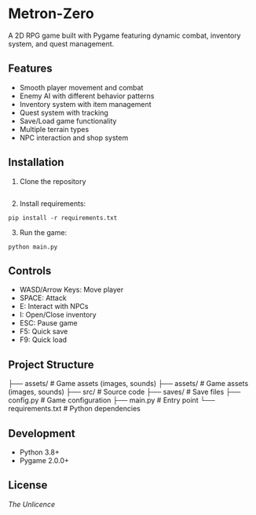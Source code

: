 # Metron-Zero

A 2D RPG game built with Pygame featuring dynamic combat, inventory system, and quest management.

## Features

- Smooth player movement and combat
- Enemy AI with different behavior patterns
- Inventory system with item management
- Quest system with tracking
- Save/Load game functionality
- Multiple terrain types
- NPC interaction and shop system

## Installation

1. Clone the repository

```
```

2. Install requirements:


```
pip install -r requirements.txt

```


3. Run the game:

```
python main.py
```

## Controls

- WASD/Arrow Keys: Move player
- SPACE: Attack
- E: Interact with NPCs
- I: Open/Close inventory
- ESC: Pause game
- F5: Quick save
- F9: Quick load

## Project Structure



├── assets/          # Game assets (images, sounds)
├── assets/ # Game assets (images, sounds)
├── src/ # Source code
├── saves/ # Save files
├── config.py # Game configuration
├── main.py # Entry point
└── requirements.txt # Python dependencies

## Development

- Python 3.8+
- Pygame 2.0.0+

## License

*The Unlicence*

